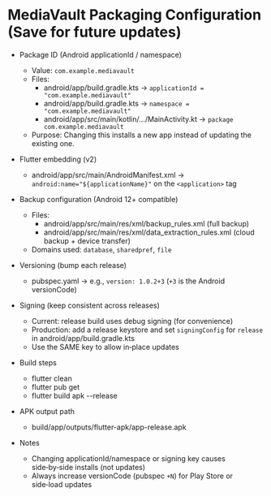 # MediaVault Packaging Configuration (Save for future updates)

- Package ID (Android applicationId / namespace)
  - Value: `com.example.mediavault`
  - Files:
    - android/app/build.gradle.kts → `applicationId = "com.example.mediavault"`
    - android/app/build.gradle.kts → `namespace = "com.example.mediavault"`
    - android/app/src/main/kotlin/.../MainActivity.kt → `package com.example.mediavault`
  - Purpose: Changing this installs a new app instead of updating the existing one.

- Flutter embedding (v2)
  - android/app/src/main/AndroidManifest.xml → `android:name="${applicationName}"` on the `<application>` tag

- Backup configuration (Android 12+ compatible)
  - Files:
    - android/app/src/main/res/xml/backup_rules.xml (full backup)
    - android/app/src/main/res/xml/data_extraction_rules.xml (cloud backup + device transfer)
  - Domains used: `database`, `sharedpref`, `file`

- Versioning (bump each release)
  - pubspec.yaml → e.g., `version: 1.0.2+3` (`+3` is the Android versionCode)

- Signing (keep consistent across releases)
  - Current: release build uses debug signing (for convenience)
  - Production: add a release keystore and set `signingConfig` for `release` in android/app/build.gradle.kts
  - Use the SAME key to allow in‑place updates

- Build steps
  - flutter clean
  - flutter pub get
  - flutter build apk --release

- APK output path
  - build/app/outputs/flutter-apk/app-release.apk

- Notes
  - Changing applicationId/namespace or signing key causes side‑by‑side installs (not updates)
  - Always increase versionCode (pubspec `+N`) for Play Store or side‑load updates
